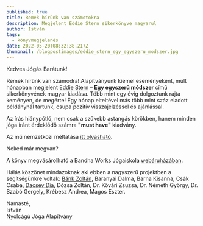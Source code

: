 ```yaml
---
published: true
title: Remek hírünk van számotokra
description: Megjelent Eddie Stern sikerkönyve magyarul
author: István
tags:
  - könyvmegjelenés
date: 2022-05-20T08:32:38.217Z
thumbnail: /blogpostimages/eddie_stern_egy_egyszeru_modszer.jpg
---
```

Kedves Jógás Barátunk!

Remek hírűnk van számodra! Alapítványunk kiemel eseményeként, múlt hónapban megjelent <a href="https://bandhaworks.hu/astanga-ikonok-eddie-stern/" target="_blank">Eddie Stern</a> – **Egy egyszerű módszer** című sikerkönyvének magyar kiadása. Több mint egy évig dolgoztunk rajta keményen, de megérte! Egy hónap elteltével más több mint száz eladott példánynál tartunk, csupa pozitív visszajelzéssel és ajánlással.

Az írás hiánypótló, nem csak a szűkebb astangás körökben, hanem minden jóga iránt érdeklődő számra **"must have"** kiadvány.

Az mű nemzetközi méltatása <a href="https://bandhaworks.hu/megjelent-eddie-stern-egy-egyszeru-modszer/" target="_blank">itt olvasható</a>.

Neked már megvan?

A könyv megvásárolható a Bandha Works Jógaiskola <a href="https://bandha-payments.hu/spl/881685/Konyvek" target="_blank">webáruházában</a>.

Hálás köszönet mindazoknak aki ebben a nagyszerű projektben a segítségünkre voltak: <a href="https://www.zoltanbank.com/" target="_blank">Bánk Zoltán</a>, Baranyai Dalma, Barna Kisanna, Csák Csaba, <a href="https://www.diadacsev.com/about" target="_blank">Dacsev Dia</a>, Dózsa Zoltán, Dr. Kővári Zsuzsa, Dr. Németh György, Dr. Szabó Gergely, Krébesz Andrea, Magos Eszter.

Namasté,\
István\
Nyolcágú Jóga Alapítvány